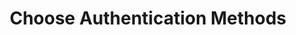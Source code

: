 ---
sidebar_position: 4
title: "Choose Authentication Methods"
sidebar_label: "Choose Authentication Methods"
description: "Select authentication strategies for Alpine Linux environments - compare authentication methods, evaluate security options, implement authentication policies, and choose optimal approaches."
keywords:
  - "alpine authentication methods"
  - "authentication strategies"
  - "security options"
  - "authentication comparison"
  - "authentication selection"
tags:
  - alpine
  - authentication-methods
  - authentication-strategies
  - security-options
  - authentication
slug: /linux/alpine/security/authentication/choose-authentication-methods
---